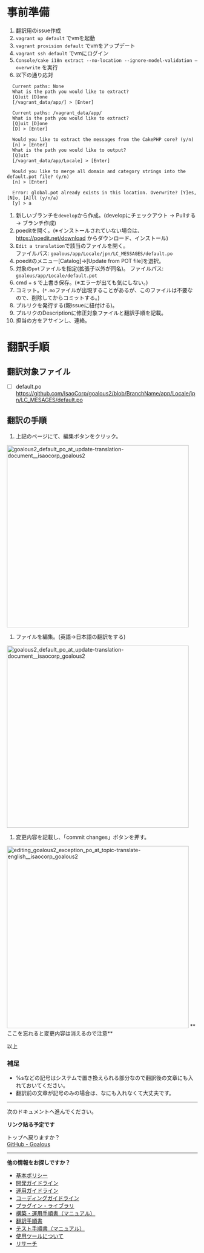# 事前準備

1. 翻訳用のissue作成
1. `vagrant up default` でvmを起動
1. `vagrant provision default` でvmをアップデート
1. `vagrant ssh default` でvmにログイン
1. `Console/cake i18n extract --no-location --ignore-model-validation —overwrite` を実行
1. 以下の通り応対

```
  Current paths: None
  What is the path you would like to extract?
  [Q]uit [D]one  
  [/vagrant_data/app/] > [Enter]

  Current paths: /vagrant_data/app/
  What is the path you would like to extract?
  [Q]uit [D]one  
  [D] > [Enter]

  Would you like to extract the messages from the CakePHP core? (y/n)
  [n] > [Enter]
  What is the path you would like to output?
  [Q]uit  
  [/vagrant_data/app/Locale] > [Enter]

  Would you like to merge all domain and category strings into the default.pot file? (y/n)
  [n] > [Enter]

  Error: global.pot already exists in this location. Overwrite? [Y]es, [N]o, [A]ll (y/n/a)
  [y] > a
```

1. 新しいブランチを`develop`から作成。(developにチェックアウト -> Pullする -> ブランチ作成)
1. poeditを開く。(※インストールされていない場合は、https://poedit.net/download からダウンロード、インストール)
1. `Edit a translation`で該当のファイルを開く。  
  ファイルパス: `goalous/app/Locale/jpn/LC_MESSAGES/default.po`
1. poeditのメニュー[Catalog]->[Update from POT file]を選択。
1. 対象の`pot`ファイルを指定(拡張子以外が同名)。
   ファイルパス: `goalous/app/Locale/default.pot`
1. cmd + s で上書き保存。(※エラーが出ても気にしない。)
1. コミット。(`*.mo`ファイルが出現することがあるが、このファイルは不要なので、削除してからコミットする。)
1. プルリクを発行する(親issueに紐付ける)。
1. プルリクのDescriptionに修正対象ファイルと翻訳手順を記載。
1. 担当の方をアサインし、連絡。

# 翻訳手順

## 翻訳対象ファイル
- [ ] default.po  
https://github.com/IsaoCorp/goalous2/blob/BranchName/app/Locale/jpn/LC_MESAGES/default.po

## 翻訳の手順

1. 上記のページにて、編集ボタンをクリック。  
<img width="480" alt="goalous2_default_po_at_update-translation-document__isaocorp_goalous2" src="https://cloud.githubusercontent.com/assets/7731249/16140689/52c15a5a-348e-11e6-8930-97f7dd11d374.png">

1. ファイルを編集。(英語→日本語の翻訳をする)  
<img width="480" alt="goalous2_default_po_at_update-translation-document__isaocorp_goalous2" src="https://cloud.githubusercontent.com/assets/7731249/16140808/81282490-348f-11e6-96c0-f3952a2f9d7e.png">

1. 変更内容を記載し、「commit changes」ボタンを押す。  
<img src="https://cloud.githubusercontent.com/assets/3040037/5136273/7528bd44-7168-11e4-8541-9ff3a8141e9d.png" alt="editing_goalous2_exception_po_at_topic-translate-english__isaocorp_goalous2" width="480">  
**ここを忘れると変更内容は消えるので注意**

以上

### 補足
- %sなどの記号はシステムで置き換えられる部分なので翻訳後の文章にも入れておいてください。
- 翻訳前の文章が記号のみの場合は、なにも入れなくて大丈夫です。


---

次のドキュメントへ進んでください。  

**リンク貼る予定です**

トップへ戻りますか？  
[GitHub - Goalous](https://github.com/IsaoCorp/goalous2)

----

**他の情報をお探しですか？**

- [基本ポリシー](./general.md)
- [開発ガイドライン](./development.md)
- [運用ガイドライン](./operations.md)
- [コーディングガイドライン](./coding.md)
- [プラグイン・ライブラリ](./plugins_libraries.md)
- [構築・運用手順書（マニュアル）](./manuals.md)
- [翻訳手順書](./translation.md)
- [テスト手順書（マニュアル）](./manuals-test.md)
- [使用ツールについて](./tools.md)
- [リサーチ](./research.md)
